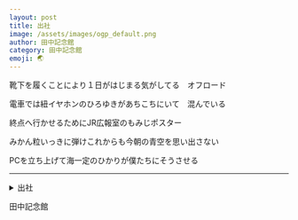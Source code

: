 ```yaml
---
layout: post
title: 出社
image: /assets/images/ogp_default.png
author: 田中記念館
category: 田中記念館
emoji: 🌏
---
```


<div class="tanka-area"><div class="tanka">
<p>靴下を履くことにより１日がはじまる気がしてる　オフロード</p>
<p>電車では紐イヤホンのひろゆきがあちこちにいて　混んでいる</p>
<p>終点へ行かせるためにJR広報室のもみじポスター</p>
<p>みかん粒いっきに弾けこれからも今朝の青空を思い出さない</p>
<p>PCを立ち上げて海一定のひかりが僕たちにそうさせる</p></div></div>

---

<details><summary>出社</summary>
靴下を履くことにより1日がはじまる気がしてる　オフロード<br />
電車では紐イヤホンのひろゆきがあちこちにいて　混んでいる<br />
終点へ行かせるためにJR広報室のもみじポスター<br />
みかん粒いっきに弾けこれからも今朝の青空を思い出さない<br />
PCを立ち上げて海一定のひかりが僕たちにそうさせる<br />
<br />
</details>

田中記念館
